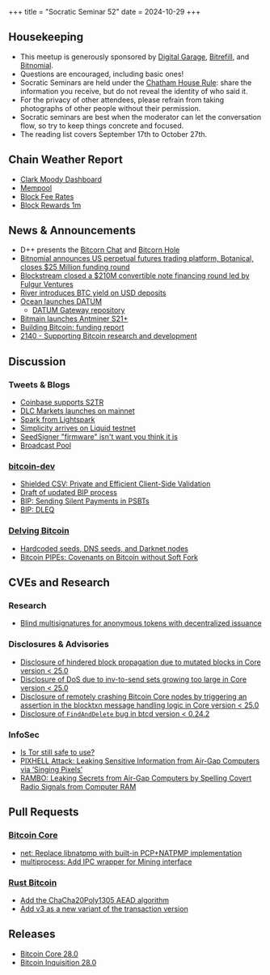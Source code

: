 +++
title = "Socratic Seminar 52"
date = 2024-10-29
+++

Housekeeping
------------

- This meetup is generously sponsored by [Digital Garage](https://dg717.com/), [Bitrefill](https://bitrefill.com/), and [Bitnomial](https://bitnomial.com).
- Questions are encouraged, including basic ones!
- Socratic Seminars are held under the [Chatham House Rule](https://www.chathamhouse.org/about-us/chatham-house-rule): share the information you receive, but do not reveal the identity of who said it.
- For the privacy of other attendees, please refrain from taking photographs of other people without their permission.
- Socratic seminars are best when the moderator can let the conversation flow, so try to keep things concrete and focused.
- The reading list covers September 17th to October 27th.

Chain Weather Report
--------------------

- [Clark Moody Dashboard](https://dashboard.clarkmoody.com/)
- [Mempool](https://mempool.space/graphs/mempool#1m)
- [Block Fee Rates](https://mempool.space/graphs/mining/block-fee-rates#1m)
- [Block Rewards 1m](https://mempool.space/graphs/mining/block-rewards#1m)

News & Announcements
--------------------

- D++ presents the [Bitcorn Chat](https://bitcorn.io/sf) and [Bitcorn Hole](https://github.com/dplusplus1024/bitcorn-hole)
- [Bitnomial announces US perpetual futures trading platform, Botanical, closes $25 Million funding round](https://finance.yahoo.com/news/bitnomial-announces-us-perpetual-futures-130000845.html)
- [Blockstream closed a $210M convertible note financing round led by Fulgur Ventures](https://primal.net/e/note13fz3zghacjpja222prsuhgyyzuealpf8e8wftgh5hj8a7r2dy56sj8dsl0)
- [River introduces BTC yield on USD deposits](https://blog.river.com/bitcoin-interest-on-cash/)
- [Ocean launches DATUM](https://ocean.xyz/docs/datum)
    - [DATUM Gateway repository](https://github.com/OCEAN-xyz/datum_gateway)
- [Bitmain launches Antminer S21+](https://www.bitmain.com/news-detail/bitmain-launches-the-antminer-s21-series-358)
- [Building Bitcoin: funding report](https://s3.amazonaws.com/1a1z.com/files/1A1z%20-%20Funding%20Bitcoin%20-%20Part%201.pdf)
- [2140 - Supporting Bitcoin research and development](https://2140.dev/)

Discussion
----------

### Tweets & Blogs

- [Coinbase supports S2TR](https://x.com/CoinbaseAssets/status/1843712761391399318)
- [DLC Markets launches on mainnet](https://blog.dlcmarkets.com/dlc-markets-reshaping-bitcoin-trading/)
- [Spark from Lightspark](https://spark.info/)
- [Simplicity arrives on Liquid testnet](https://blog.blockstream.com/simplicity-arrives-on-liquid-testnet/)
- [SeedSigner "firmware" isn't want you think it is](https://gist.github.com/kdmukai/e270dd1c7b53b8daea4a9fc1ac89847c)
- [Broadcast Pool](https://github.com/bitcoin/bitcoin/issues/30471)

### [bitcoin-dev](https://groups.google.com/g/bitcoindev)

- [Shielded CSV: Private and Efficient Client-Side Validation](https://groups.google.com/g/bitcoindev/c/tAyfaE4lZso)
- [Draft of updated BIP process](https://groups.google.com/g/bitcoindev/c/cuMZ77KEQAA/m/wM4JzvmaAQAJ)
- [BIP: Sending Silent Payments in PSBTs](https://groups.google.com/g/bitcoindev/c/5G5wzqUXyk4)
- [BIP: DLEQ](https://groups.google.com/g/bitcoindev/c/MezoKV5md7s)

### [Delving Bitcoin](https://delvingbitcoin.org/)

- [Hardcoded seeds, DNS seeds, and Darknet nodes](https://delvingbitcoin.org/t/hardcoded-seeds-dns-seeds-and-darknet-nodes/1123)
- [Bitcoin PIPEs: Covenants on Bitcoin without Soft Fork](https://delvingbitcoin.org/t/bitcoin-pipes-covenants-on-bitcoin-without-soft-fork/1195)

CVEs and Research
-----------------

### Research

- [Blind multisignatures for anonymous tokens with decentralized issuance](https://eprint.iacr.org/2024/1406)

### Disclosures & Advisories

- [Disclosure of hindered block propagation due to mutated blocks in Core version < 25.0](https://bitcoincore.org/en/2024/10/08/disclose-mutated-blocks-hindering-propagation/)
- [Disclosure of DoS due to inv-to-send sets growing too large in Core version < 25.0](https://bitcoincore.org/en/2024/10/08/disclose-large-inv-to-send/)
- [Disclosure of remotely crashing Bitcoin Core nodes by triggering an assertion in the blocktxn message handling logic in Core version < 25.0](https://bitcoincore.org/en/2024/10/08/disclose-blocktxn-crash/)
- [Disclosure of `FindAndDelete` bug in btcd version < 0.24.2](https://delvingbitcoin.org/t/cve-2024-38365-public-disclosure-btcd-findanddelete-bug/1184)

### InfoSec

- [Is Tor still safe to use?](https://blog.torproject.org/tor-is-still-safe/)
- [PIXHELL Attack: Leaking Sensitive Information from Air-Gap Computers via ‘Singing Pixels’](https://arxiv.org/pdf/2409.04930)
- [RAMBO: Leaking Secrets from Air-Gap Computers by Spelling Covert Radio Signals from Computer RAM](https://arxiv.org/pdf/2409.02292)

Pull Requests
-------------

### [Bitcoin Core](https://github.com/bitcoin/bitcoin)

- [net: Replace libnatpmp with built-in PCP+NATPMP implementation](https://github.com/bitcoin/bitcoin/pull/30043)
- [multiprocess: Add IPC wrapper for Mining interface](https://github.com/bitcoin/bitcoin/pull/30510)

### [Rust Bitcoin](https://github.com/rust-bitcoin/rust-bitcoin/)

- [Add the ChaCha20Poly1305 AEAD algorithm](https://github.com/rust-bitcoin/rust-bitcoin/pull/2960)
- [Add v3 as a new variant of the transaction version](https://github.com/rust-bitcoin/rust-bitcoin/pull/3450)

Releases
--------

- [Bitcoin Core 28.0](https://bitcoincore.org/bin/bitcoin-core-28.0/)
- [Bitcoin Inquisition 28.0](https://github.com/bitcoin-inquisition/bitcoin/releases/tag/v28.0-inq)
